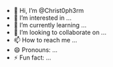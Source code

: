 - 👋 Hi, I’m @Christ0ph3rm
- 👀 I’m interested in ...
- 🌱 I’m currently learning ...
- 💞️ I’m looking to collaborate on ...
- 📫 How to reach me ...
- 😄 Pronouns: ...
- ⚡ Fun fact: ...

<!---
Christ0ph3rm/Christ0ph3rm is a ✨ special ✨ repository because its `README.md` (this file) appears on your GitHub profile.
You can click the Preview link to take a look at your changes.
--->
